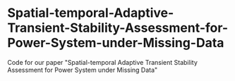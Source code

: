 # Spatial-temporal-Adaptive-Transient-Stability-Assessment-for-Power-System-under-Missing-Data
Code for our paper "Spatial-temporal Adaptive Transient Stability Assessment for Power System under Missing Data"
